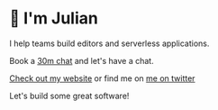 # 👋 I'm Julian

I help teams build editors and serverless applications.

Book a [30m chat](https://calendly.com/jkrsp/first-chat) and let's have a chat.

[Check out my website](http://jkrsp.com/) or find me on [me on twitter](https://twitter.com/home)

Let's build some great software!
